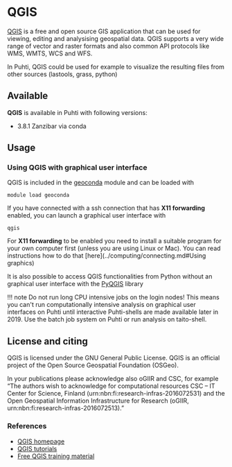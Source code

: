 # QGIS

[QGIS](https://qgis.org/en/site/) is a free and open source GIS application that can be used for viewing, editing and analysising geospatial data. QGIS supports a very wide range of vector and raster formats and also common API protocols like WMS, WMTS, WCS and WFS.

In Puhti, QGIS could be used for example to visualize the resulting files from other sources (lastools, grass, python)

## Available

__QGIS__ is available in Puhti with following versions:

* 3.8.1 Zanzibar via conda

## Usage

### Using QGIS with graphical user interface

QGIS is included in the [geoconda](../apps/geoconda.md) module and can be loaded with

`module load geoconda`

If you have connected with a ssh connection that has __X11 forwarding__ enabled, you can launch a graphical user interface with

`qgis`

For __X11 forwarding__ to be enabled you need to install a suitable program for your own computer first (unless you are using Linux or Mac). You can read instructions how to do that [here](../computing/connecting.md#Using graphics)

It is also possible to access QGIS functionalities from Python without an graphical user interface with the [PyQGIS](https://docs.qgis.org/testing/en/docs/pyqgis_developer_cookbook/) library

!!! note
    Do not run long CPU intensive jobs on the login nodes! This means you can't run computationally intensive analysis on graphical user interfaces on Puhti until interactive Puhti-shells are made available later in 2019. Use the batch job system on Puhti or run analysis on taito-shell.

## License and citing

QGIS is licensed under the GNU General Public License. QGIS is an official project of the Open Source Geospatial Foundation (OSGeo).

In your publications please acknowledge also oGIIR and CSC, for example “The authors wish to acknowledge for computational resources CSC – IT Center for Science, Finland (urn:nbn:fi:research-infras-2016072531) and the Open Geospatial Information Infrastructure for Research (oGIIR, urn:nbn:fi:research-infras-2016072513).”

### References

* [QGIS homepage](https://www.qgis.org/)
* [QGIS tutorials](https://www.qgistutorials.com/en/)
* [Free QGIS training material](https://qgis.org/en/site/forusers/trainingmaterial/index.html)
